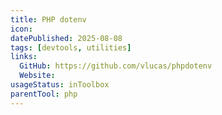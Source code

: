 ```yaml
---
title: PHP dotenv
icon:
datePublished: 2025-08-08
tags: [devtools, utilities]
links:
  GitHub: https://github.com/vlucas/phpdotenv
  Website:
usageStatus: inToolbox
parentTool: php
---
```

